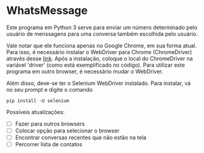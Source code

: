 # WhatsMessage

Este programa em Python 3 serve para enviar um número determinado pelo usuário de menssagens para uma conversa também escolhida pelo usuário.

Vale notar que ele funciona apenas no Google Chrome, em sua forma atual. Para isso, é necessário instalar o WebDriver para Chrome (ChromeDriver) através desse [link](https://chromedriver.chromium.org/downloads).
Após a instalação, coloque o local do ChromeDriver na variável 'driver' (como está exemplificado no código).
Para utilizar este programa em outro browser, é necessário mudar o WebDriver.

Além disso, deve-se ter o Selenium WebDriver instalado. Para instalar, vá no seu prompt e digite o comando 

`pip install -U selenium`

Possíveis atualizações:
- [ ] Fazer para outros browsers
- [ ] Colocar opção para selecionar o browser
- [ ] Encontrar conversas recentes que não estão na tela
- [ ] Percorrer lista de contatos
